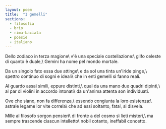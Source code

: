 ```yaml
---
layout: poem
title:  "I gemelli"
sections:
  - filosofia
  - brio
  - rima-baciata
  - poesie
  - italiano
---
```


Dello zodiaco in terza magione\\
v'è una speciale costellazione:\\
glifo celeste di quanto è duale,\\
Gemini ha nome pel mondo mortale.

Da un singolo fato essa due attinge\\
e da sol una tinta un'iride pinge,\\
spettro continuo di sogni e ideali\\
che in enti gemelli si fanno reali.

Al guardo assai simili, eppure distinti,\\
qual da una mano due quadri dipinti,\\
al par di violini in accordo intonati\\
da un'anima attenta son individuati.

Ove che siano, non fa differenza,\\
essendo congiunta la loro esistenza:\\
astrale legame lor vite correla\\
che ad essi soltanto, fatal, si disvela.

Mille al filosofo sorgon pensieri\\
di fronte a del cosmo sì lieti misteri,\\
ma sempre trascende ciascun intelletto\\
nobil cotanto, ineffabil concetto.
